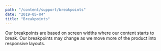 ```yaml
---
path: "/content/support/breakpoints"
date: "2019-05-04"
title: "Breakpoints"
---
```


Our breakpoints are based on screen widths where our content starts to break. Our breakpoints may change as we move more of the product into responsive layouts.
